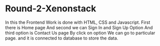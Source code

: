 # Round-2-Xenonstack


In this  the Frontend Work is done with HTML, CSS and Javascript.
First there is Home page
And second we can Sign In and Sign Up Option
And third option is Contact Us page
By click on option We can go to particular page.
and it is connected to database to store the data.
